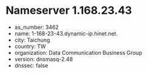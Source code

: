 # Nameserver 1.168.23.43

* as_number: 3462
* name: 1-168-23-43.dynamic-ip.hinet.net.
* city: Taichung
* country: TW
* organization: Data Communication Business Group
* version: dnsmasq-2.48
* dnssec: false
